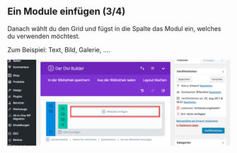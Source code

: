 ## Ein Module einfügen (3/4)

Danach wählt du den Grid und fügst in die Spalte das Modul ein, welches du verwenden möchtest.

Zum Beispiel: Text, Bild, Galerie, ….

![image](./assets/insert_module_insert.jpg)
